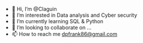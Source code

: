 - 👋 Hi, I’m @Claguin
- 👀 I’m interested in Data analysis and Cyber security
- 🌱 I’m currently learning SQL & Python
- 💞️ I’m looking to collaborate on ...
- 📫 How to reach me dpfrank86@gmail.com

<!---
Claguin/Claguin is a ✨ special ✨ repository because its `README.md` (this file) appears on your GitHub profile.
You can click the Preview link to take a look at your changes.
--->
